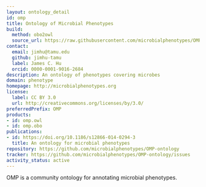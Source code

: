 ```yaml
---
layout: ontology_detail
id: omp
title: Ontology of Microbial Phenotypes
build:
  method: obo2owl
  source_url: https://raw.githubusercontent.com/microbialphenotypes/OMP-ontology-files/master/omp.obo
contact:
  email: jimhu@tamu.edu
  github: jimhu-tamu
  label: James C. Hu
  orcid: 0000-0001-9016-2684
description: An ontology of phenotypes covering microbes
domain: phenotype
homepage: http://microbialphenotypes.org
license:
  label: CC BY 3.0
  url: http://creativecommons.org/licenses/by/3.0/
preferredPrefix: OMP
products:
- id: omp.owl
- id: omp.obo
publications:
- id: https://doi.org/10.1186/s12866-014-0294-3
  title: An ontology for microbial phenotypes
repository: https://github.com/microbialphenotypes/OMP-ontology
tracker: https://github.com/microbialphenotypes/OMP-ontology/issues
activity_status: active
---
```


OMP is a community ontology for annotating microbial phenotypes.

